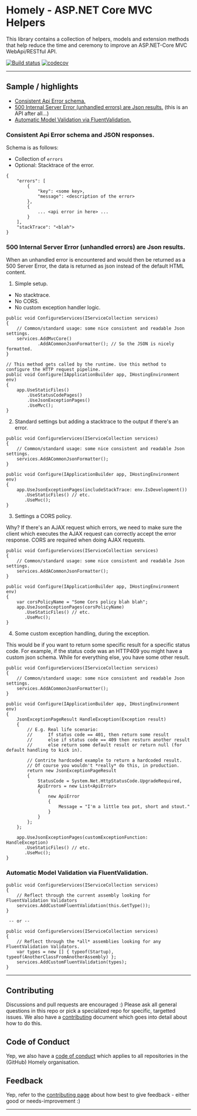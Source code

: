 

# Homely - ASP.NET Core MVC Helpers

This library contains a collection of helpers, models and extension methods that help reduce the time and ceremony to improve an ASP.NET-Core MVC WebApi/RESTful API.

[![Build status](https://ci.appveyor.com/api/projects/status/d4d0iyps9h74kt4s/branch/master?svg=true)](https://ci.appveyor.com/project/Homely/homely-aspnetcore-mvc-helpers/branch/master) [![codecov](https://codecov.io/gh/Homely/Homely.AspNetCore.Mvc.Helpers/branch/master/graph/badge.svg)](https://codecov.io/gh/Homely/Homely.AspNetCore.Mvc.Helpers)

---

## Sample / highlights

- [Consistent Api Error schema.](#Sample1)
- [500 Internal Server Error (unhandled errors) are Json results.](#Sample2) (this is an API after all...)
- [Automatic Model Validation via FluentValidation.](#Sample3)

### <a name="Sample1">Consistent Api Error schema and JSON responses.</a>

Schema is as follows:
- Collection of `errors`
- Optional: Stacktrace of the error.

```
{
    "errors": [
        {
            "key": <some key>,
            "message": <description of the error>
        },
        {
            ... <api error in here> ...
        }
    ],
    "stackTrace": "<blah">
}
```

### <a name="Sample3">500 Internal Server Error (unhandled errors) are Json results.

When an unhandled error is encountered and would then be returned as a 500 Server Error, the data is returned as json instead of the default HTML content.

1. Simple setup.
 - No stacktrace.
 - No CORS.
 - No custom exception handler logic.

```
public void ConfigureServices(IServiceCollection services)
{
    // Common/standard usage: some nice consistent and readable Json settings.
    services.AddMvcCore()
            .AddACommonJsonFormatter(); // So the JSON is nicely formatted.
}

// This method gets called by the runtime. Use this method to configure the HTTP request pipeline.
public void Configure(IApplicationBuilder app, IHostingEnvironment env)
{
    app.UseStaticFiles()
        .UseStatusCodePages()
        .UseJsonExceptionPages()
        .UseMvc();
}
```

2. Standard settings but adding a stacktrace to the output if there's an error.

```
public void ConfigureServices(IServiceCollection services)
{
    // Common/standard usage: some nice consistent and readable Json settings.
    services.AddACommonJsonFormatter();
}

public void Configure(IApplicationBuilder app, IHostingEnvironment env)
{
    app.UseJsonExceptionPages(includeStackTrace: env.IsDevelopment())
       .UseStaticFiles() // etc.
       .UseMvc();
}
```

3. Settings a CORS policy.

 Why? If there's an AJAX request which errors, we need to make sure the client which executes the AJAX request can correctly accept the error response. CORS are required when doing AJAX requests.

```
public void ConfigureServices(IServiceCollection services)
{
    // Common/standard usage: some nice consistent and readable Json settings.
    services.AddACommonJsonFormatter();
}

public void Configure(IApplicationBuilder app, IHostingEnvironment env)
{
	var corsPolicyName = "Some Cors policy blah blah";
    app.UseJsonExceptionPages(corsPolicyName)
       .UseStaticFiles() // etc.
       .UseMvc();
}
```

4. Some custom exception handling, during the exception. 

This would be if you want to return some specific result for a specific status code. For example, if the status code was an HTTP409 you might have a custom json schema. While for everything else, you have some other result.

```
public void ConfigureServices(IServiceCollection services)
{
    // Common/standard usage: some nice consistent and readable Json settings.
    services.AddACommonJsonFormatter();
}

public void Configure(IApplicationBuilder app, IHostingEnvironment env)
{
    JsonExceptionPageResult HandleException(Exception result) 
    { 
        // E.g. Real life scenario:
        //      If status code == 401, then return some result
        //      else if status code == 409 then resturn another result
        //      else return some default result or return null (for default handling to kick in).

        // Contrite hardcoded example to return a hardcoded result.
        // Of course you wouldn't *really* do this, in production.
        return new JsonExceptionPageResult
        {
            StatusCode = System.Net.HttpStatusCode.UpgradeRequired,
            ApiErrors = new List<ApiError>
            {
                new ApiError
                {
                    Message = "I'm a little tea pot, short and stout."
                }
            }
        };
    };

    app.UseJsonExceptionPages(customExceptionFunction: HandleException)
       .UseStaticFiles() // etc.
       .UseMvc();
}
```

### <a name="Sample3">Automatic Model Validation via FluentValidation.</a>

```
public void ConfigureServices(IServiceCollection services)
{
    // Reflect through the current assembly looking for FluentValidation Validators 
    services.AddCustomFluentValidation(this.GetType());
}

 -- or --

public void ConfigureServices(IServiceCollection services)
{
    // Reflect through the *all* assemblies looking for any FluentValidation Validators. 
    var types = new [] { typeof(Startup), typeof(AnotherClassFromAnotherAssembly) };
    services.AddCustomFluentValidation(types);
}
```

---

## Contributing

Discussions and pull requests are encouraged :) Please ask all general questions in this repo or pick a specialized repo for specific, targetted issues. We also have a [contributing](https://github.com/Homely/Homely/blob/master/CONTRIBUTING.md) document which goes into detail about how to do this.

## Code of Conduct
Yep, we also have a [code of conduct](https://github.com/Homely/Homely/blob/master/CODE_OF_CONDUCT.md) which applies to all repositories in the (GitHub) Homely organisation.

## Feedback
Yep, refer to the [contributing page](https://github.com/Homely/Homely/blob/master/CONTRIBUTING.md) about how best to give feedback - either good or needs-improvement :)

---

